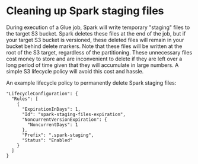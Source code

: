 
# Cleaning up Spark staging files

During execution of a Glue job, Spark will write temporary "staging" files to the target S3 bucket. Spark deletes these files at the end of the job, but if your target S3 bucket is versioned, these deleted files will remain in your bucket behind delete markers. Note that these files will be written at the root of the S3 target, regardless of the partitioning. These unnecessary files cost money to store and are inconvenient to delete if they are left over a long period of time given that they will accumulate in large numbers. A simple S3 lifecycle policy will avoid this cost and hassle.

An example lifecycle policy to permanently delete Spark staging files:
```
"LifecycleConfiguration": {
  "Rules": [
    {
      "ExpirationInDays": 1,
      "Id": "spark-staging-files-expiration",
      "NoncurrentVersionExpiration": {
        "NoncurrentDays": 1
      },
      "Prefix": ".spark-staging",
      "Status": "Enabled"
    }
  ]
}
```

